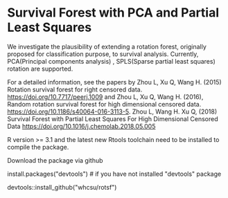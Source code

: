 # Survival Forest with PCA and Partial Least Squares

We investigate the plausibility of extending a rotation forest, originally proposed for classification purpose, to survival analysis. Currently, PCA(Principal components analysis) , SPLS(Sparse partial least squares) rotation are supported.

For a detailed information, see the papers by Zhou L, Xu Q, Wang H. (2015) Rotation survival forest for right censored data. <https://doi.org/10.7717/peerj.1009> and Zhou L, Xu Q, Wang H. (2016), Random rotation survival forest for high dimensional censored data. <https://doi.org/10.1186/s40064-016-3113-5>. Zhou L,  Wang H. Xu Q, (2018) Survival Forest with Partial Least Squares For High Dimensional Censored Data https://doi.org/10.1016/j.chemolab.2018.05.005  

R version >= 3.1 and the latest new Rtools toolchain need to be installed to compile the package.

Download the package via github

install.packages("devtools") # if you have not installed "devtools" package

devtools::install_github("whcsu/rotsf")
